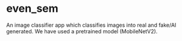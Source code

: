 # even_sem
An image classifier app which classifies images into real and fake/AI generated. We have used a pretrained model (MobileNetV2). 
